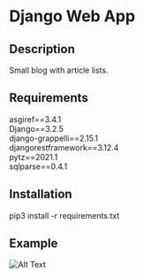 # Django Web App
## Description
Small blog with article lists.


## Requirements
asgiref==3.4.1  
Django==3.2.5  
django-grappelli==2.15.1  
djangorestframework==3.12.4  
pytz==2021.1  
sqlparse==0.4.1  

## Installation
pip3 install -r requirements.txt

## Example
![Alt Text](https://github.com/UsernameAlexei/PythonHW/blob/HW_web/example%20web%20app.gif)
